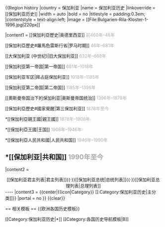 {{Region history
|country = 保加利亚
|name = 保加利亚历史
|linkoverride = [[保加利亚历史]]
|width = auto <!--No lower than 18em to avoid text collisions / linewraps-->
|bold         = no
|titlestyle   = padding:0.3em;
|contentstyle = text-align:left;
|image        = [[File:Bulgarien-Rila-Kloster-1-1996.jpg|220px]]

|content1 = 
[[保加利亞歷史|奥德里西亚]] <font style="color:#aaa">前460年–46年</font>

[[保加利亞歷史#羅馬色雷斯行省|罗马时期]] <font style="color:#aaa">46年–681年</font>

[[大保加利亚 (中世纪)|旧大保加利亚]] <font style="color:#aaa">632年–668年</font>

[[保加利亚第一帝国|第一帝国]] <font style="color:#aaa">681年–1018年</font>

[[保加利亚军区|拜占庭保加利亚]] <font style="color:#aaa">1018年–1185年</font>

[[保加利亚第二帝国|第二帝国]] <font style="color:#aaa">1185年–1396年</font>

[[奧斯曼帝国治下的保加利亚|奥斯曼帝国统治]] <font style="color:#aaa">1396年–1878年</font>

[[保加利亞歷史#國家覺醒|第三保加利亚]] <font style="color:#aaa">1878年至今</font>

*[[保加利亞親王國|親王國]] <font style="color:#aaa">1878年–1908年</font>

*[[保加利亞王國|王国]] <font style="color:#aaa">1908年–1946年</font>

*[[保加利亞人民共和國|人民共和国]] <font style="color:#aaa">1946年–1990年</font>

*[[保加利亚|共和国]] <font style="color:#aaa">1990年至今</font>
----
|content2 =
<center>[[保加利亚君主列表|君主列表]]{{·}}[[保加利亚总统|总统列表]]{{·}}[[保加利亚总理列表|总理列表]]</center>
----
|content3 =
{{center|{{icon|Category}} [[:Category:保加利亚历史|主分类]]}}
|portal = no
}}<noinclude>
{{clear}}

== 相关模板 ==
{{欧洲各国历史模板}}

[[Category:保加利亚历史|*]]
[[Category:各国历史导航模板|B]]
</noinclude>